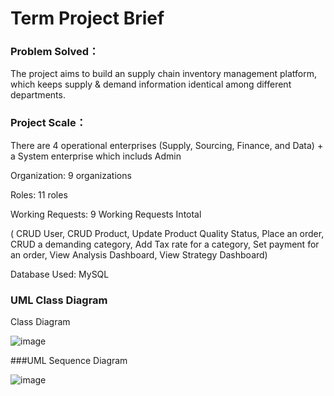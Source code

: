 # Term Project Brief



### Problem Solved：

The project aims to build an supply chain inventory management platform, which keeps supply & demand information identical among different departments.



### Project Scale：

There are 4 operational enterprises (Supply, Sourcing, Finance, and Data) + a System enterprise which includs Admin

Organization: 9 organizations

Roles: 11 roles

Working Requests:  9 Working Requests Intotal

( CRUD User, CRUD Product, Update Product Quality Status, Place an order, CRUD a demanding category, Add Tax rate for a category, Set payment for an order, View Analysis Dashboard,  View Strategy Dashboard)

Database Used: MySQL 







### UML Class Diagram

Class Diagram

![image](./desc/img/class.png)



###UML Sequence Diagram



![image](./desc/img/seq.jpeg)